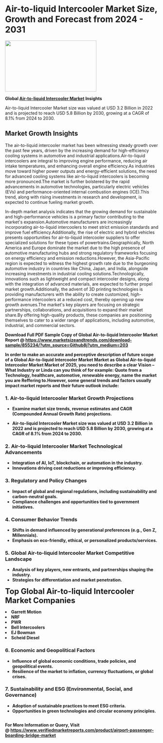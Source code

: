 <H1>Air-to-liquid Intercooler Market Size, Growth and Forecast from 2024 - 2031</H1><img class="aligncenter size-medium wp-image-584254" src="https://thirdeyenews.in/wp-content/uploads/2024/09/Global-Market-Research-300x168.jpeg" alt="" width="300" height="168" /><p><strong>Global&nbsp;<a href="https://www.marketsizeandtrends.com/download-sample/855234/?utm_source=Github8j?utm_medium=203">Air-to-liquid Intercooler Market</a> Insights</strong></p><p>Air-to-liquid Intercooler Market size was valued at USD 3.2 Billion in 2022 and is projected to reach USD 5.8 Billion by 2030, growing at a CAGR of 8.1% from 2024 to 2030.</p><p><h2>Market Growth Insights</h2> <p>The air-to-liquid intercooler market has been witnessing steady growth over the past few years, driven by the increasing demand for high-efficiency cooling systems in automotive and industrial applications.Air-to-liquid intercoolers are integral to improving engine performance, reducing air intake temperatures, and enhancing overall engine efficiency.As industries move toward higher power outputs and energy-efficient solutions, the need for advanced cooling systems like air-to-liquid intercoolers is becoming more pronounced.The market is further bolstered by the rapid advancements in automotive technologies, particularly electric vehicles (EVs) and performance-oriented internal combustion engines (ICE).This trend, along with rising investments in research and development, is expected to continue fueling market growth.<strong></strong> <p>In-depth market analysis indicates that the growing demand for sustainable and high-performance vehicles is a primary factor contributing to the market's expansion.Automotive manufacturers are increasingly incorporating air-to-liquid intercoolers to meet strict emission standards and improve fuel efficiency.Additionally, the rise of electric and hybrid vehicles presents opportunities for air-to-liquid intercooler suppliers to offer specialized solutions for these types of powertrains.Geographically, North America and Europe dominate the market due to the high presence of automotive manufacturing hubs and strong regulatory frameworks focusing on energy efficiency and emission reductions.However, the Asia-Pacific region is expected to witness the highest growth rate due to the burgeoning automotive industry in countries like China, Japan, and India, alongside increasing investments in industrial cooling solutions.Technologically, innovations such as lightweight and compact intercooler designs, along with the integration of advanced materials, are expected to further propel market growth.Additionally, the advent of 3D printing technologies is providing manufacturers with the ability to create customized, high-performance intercoolers at a reduced cost, thereby opening up new growth avenues.The market's key players are focusing on strategic partnerships, collaborations, and acquisitions to expand their market share.By offering high-quality products, these companies are positioning themselves to cater to a wider range of applications, including automotive, industrial, and commercial sectors.<strong></p><p><span class=""><strong>Download Full PDF Sample Copy of Global Air-to-liquid Intercooler Market Report</strong> @ <a href="https://www.marketsizeandtrends.com/download-sample/855234/?utm_source=Github8j?utm_medium=203" target="_blank">https://www.marketsizeandtrends.com/download-sample/855234/?utm_source=Github8j?utm_medium=203</a></span></p><p>In order to make an accurate and perceptive description of future scope of a Global&nbsp;Air-to-liquid Intercooler Market Market as Global&nbsp;Air-to-liquid Intercooler Market Market of 2025, you need to describe a clear Vision &ndash; What Industry or Linda can you think of for example: Quote from a Technology, healthcare, automotive, renewable energy, name the market you are Reffering to.However, some general trends and factors usually impact market reports and their future outlook include:</p><h3>1.&nbsp;<strong>Air-to-liquid Intercooler Market Growth Projections</strong></h3><ul><li>Examine market size trends, revenue estimates and CAGR (Compounded Annual Growth Rate) projections.</li><li><p>Air-to-liquid Intercooler Market size was valued at USD 3.2 Billion in 2022 and is projected to reach USD 5.8 Billion by 2030, growing at a CAGR of 8.1% from 2024 to 2030.</p></li></ul><h3>2.&nbsp;<strong>Air-to-liquid Intercooler Market Technological Advancements</strong></h3><ul><li>Integration of AI, IoT, blockchain, or automation in the industry.</li><li>Innovations driving cost reductions or improving efficiency.</li></ul><h3>3.&nbsp;<strong>Regulatory and Policy Changes</strong></h3><ul><li>Impact of global and regional regulations, including sustainability and carbon-neutral goals.</li><li>Compliance challenges and opportunities tied to government initiatives.</li></ul><h3>4.&nbsp;<strong>Consumer Behavior Trends</strong></h3><ul><li>Shifts in demand influenced by generational preferences (e.g., Gen Z, Millennials).</li><li>Emphasis on eco-friendly, ethical, or personalized products/services.</li></ul><h3>5.&nbsp;<strong>Global Air-to-liquid Intercooler Market Competitive Landscape</strong></h3><ul><li>Analysis of key players, new entrants, and partnerships shaping the industry.</li><li>Strategies for differentiation and market penetration.</li></ul><p data-pm-slice="1 1 []"><span style="color: inherit; font-family: inherit; font-size: 25px;">Top Global Air-to-liquid Intercooler Market Companies</span></p><div class="" data-test-id=""><p><li>Garrett Motion</li><li> NRF</li><li> PWR</li><li> Bell Intercoolers</li><li> EJ Bowman</li><li> Scheid Diesel</li></p></div><h3>6.&nbsp;<strong>Economic and Geopolitical Factors</strong></h3><ul><li>Influence of global economic conditions, trade policies, and geopolitical events.</li><li>Resilience of the market to inflation, currency fluctuations, or global crises.</li></ul><h3>7.&nbsp;<strong>Sustainability and ESG (Environmental, Social, and Governance)</strong></h3><ul><li>Adoption of sustainable practices to meet ESG criteria.</li><li>Opportunities in green technologies and circular economy principles.</li></ul><h2><strong style="font-size: 14px;">For More Information or Query, Visit @&nbsp;</strong><a style="background-color: #ffffff; font-size: 14px;" href="https://www.marketsizeandtrends.com/report/air-to-liquid-intercooler-market/" target="_blank">https://www.verifiedmarketreports.com/product/airport-passenger-boarding-bridge-market</a></h2>
